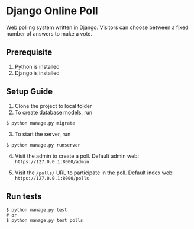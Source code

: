 # Django Online Poll
Web polling system written in Django.
Visitors can choose between a fixed number of answers to make a vote.

## Prerequisite

1.  Python is installed
2.  Django is installed

## Setup Guide

1. Clone the project to local folder
2. To create database models, run 
```console
$ python manage.py migrate
```
3. To start the server, run
```console
$ python manage.py runserver
```
4. Visit the admin to create a poll. Default admin web: ```https://127.0.0.1:8000/admin```

5. Visit the ```/polls/``` URL to participate in the poll. Default index web: ```https://127.0.0.1:8000/polls```


## Run tests
```console
$ python manage.py test
# or  
$ python manage.py test polls
```
